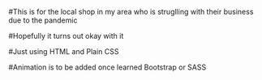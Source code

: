 #This is for the local shop in my area who is struglling with their business due to the pandemic

#Hopefully it turns out okay with it

#Just using HTML and Plain CSS 

#Animation is to be added once learned Bootstrap or SASS